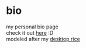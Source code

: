 # bio
my personal bio page  
check it out [here](https://cylenia.dev) :D  
modeled after my [desktop rice](https://github.com/cylenia/dotfiles)
